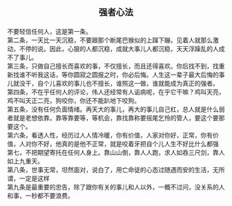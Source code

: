 <div style="text-align: center;font-weight: bold;font-size: 20px;margin-bottom: 20px;">
强者心法
</div>

<div class="text22">
不要轻信任何人，这是第一条。
</div>

<div class="text22">
第二条，一天比一天沉稳，不要跟那个断尾巴猴似的上蹿下蹦，见着人就那么激动，不停的说。因此，心狠的人都沉稳，成就大事儿人都沉稳，天天浮躁乱的人成不了事儿。
</div>

<div class="text22">
第三条，只做自己擅长而喜欢的事，不仅擅长，而且还得喜欢。你后找不到，找重新找谁不听我这话，等你圆寂之圆报之时，你必后悔。人生这一辈子最大后悔的事儿就没干，自个儿喜欢的事儿也不擅长，谁照这一做，谁就能成为真正的强者。
</div>

<div class="text22">
第四条，不在乎任何人的评论，伟人还经常有人诟病呢，在乎它干嘛？鸡叫天亮，鸡不叫天正二亮，狗咬你，你还不能趴地下咬狗。
</div>

<div class="text22">
第五条，没有任何负面情绪。再天大的事儿，再大的事儿自己杠，总人就是什么弱者就是老想依靠。靠等靠要等，等机会，靠找靠称要摇尾乞怜的管人，要这个要那要这个。
</div>

<div class="text22">
第六条，看透人性，经历过人人情冷暖，你有价值，人家对你好，正常，你有价值，人对你不好，他真的是他不正常，就是咬着牙把自个儿人生不好比什么都强
</div>

<div class="text22">
第七，不把期望寄托在任何人身上。靠山山倒，靠人人跑，求人如吞三尺剑，靠人如上九重天。
</div>

<div class="text22">
第八条，世事无常，坦然面对，说白了，用亡命徒的心态过随遇而安的生活，无所谓，一定是这样
</div>

<div class="text22">
第九条是最重要的忠告，除了跟你有关的事儿和人以外，一概不过问，没关系的人和事，一秒都不要浪费。
</div>
